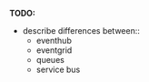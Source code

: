 **TODO:**
 - describe differences between::
   - eventhub
   - eventgrid
   - queues
   - service bus
